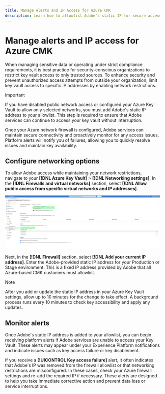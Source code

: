 ```yaml
---
title: Manage Alerts and IP Access for Azure CMK
description: Learn how to allowlist Adobe's static IP for secure access to your Azure Key Vault and understand how platform alerts help you monitor and resolve Customer Managed Key access issues.
---
```

# Manage alerts and IP access for Azure CMK

When managing sensitive data or operating under strict compliance requirements, it is best practice for security-conscious organizations to restrict key vault access to only trusted sources. To enhance security and prevent unauthorized access attempts from outside your organization, limit key vault access to specific IP addresses by enabling network restrictions.

>[!IMPORTANT]
>
>If you have disabled public network access or configured your Azure Key Vault to allow only selected networks, you must add Adobe's static IP address to your allowlist. This step is required to ensure that Adobe services can continue to access your key vault without interruption.

Once your Azure network firewall is configured, Adobe services can maintain secure connectivity and proactively monitor for any access issues. Platform alerts will notify you of failures, allowing you to quickly resolve issues and maintain key availability.

## Configure networking options

To allow Adobe access while maintaining your network restrictions, navigate to your **[!DNL Azure Key Vault]** > **[!DNL Networking settings]**. In the **[!DNL Firewalls and virtual networks]** section, select **[!DNL Allow public access from specific virtual networks and IP addresses]**.

![Azure Key vault Networking settings view with Allow public access from specific virtual networks and IP addresses and Add your current IP address highlighted.](../../../images/governance-privacy-security/customer-managed-keys/key-vault-networking-settings-placeholder.png)

Next, in the **[!DNL Firewall]** section, select **[!DNL Add your current IP address]**. Enter the Adobe-provided static IP address for your Production or Stage environment. This is a fixed IP address provided by Adobe that all Azure-based CMK customers must allowlist.

>[!NOTE]
>
>After you add or update the static IP address in your Azure Key Vault settings, allow up to 10 minutes for the change to take effect. A background process runs every 10 minutes to check key accessibility and apply any updates.

## Monitor alerts

Once Adobe's static IP address is added to your allowlist, you can begin receiving platform alerts if Adobe services are unable to access your Key Vault. These alerts may appear under your Experience Platform notifications and indicate issues such as key access failure or key disablement.

If you receive a **[!UICONTROL Key access failure]** alert, it often indicates that Adobe's IP was removed from the firewall allowlist or that networking restrictions are misconfigured. In these cases, check your Azure firewall settings and re-add the required IP if necessary. These alerts are designed to help you take immediate corrective action and prevent data loss or service interruptions.
